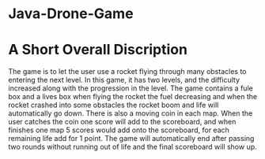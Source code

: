 # Java-Drone-Game

# A Short Overall Discription
The game is to let the user use a rocket flying through many obstacles to entering the next level. In this game, it has two levels, and the difficulty increased along with the progression in the level.  The game contains a fule box and a lives box when flying the rocket the fuel decreasing and when the rocket crashed into some obstacles the rocket boom and life will automatically go down. There is also a moving coin in each map. When the user catches the coin one score will add to the scoreboard, and when finishes one map 5 scores would add onto the scoreboard, for each remaining life add for 1 point. The game will automatically end after passing two rounds without running out of life and the final scoreboard will show up.
